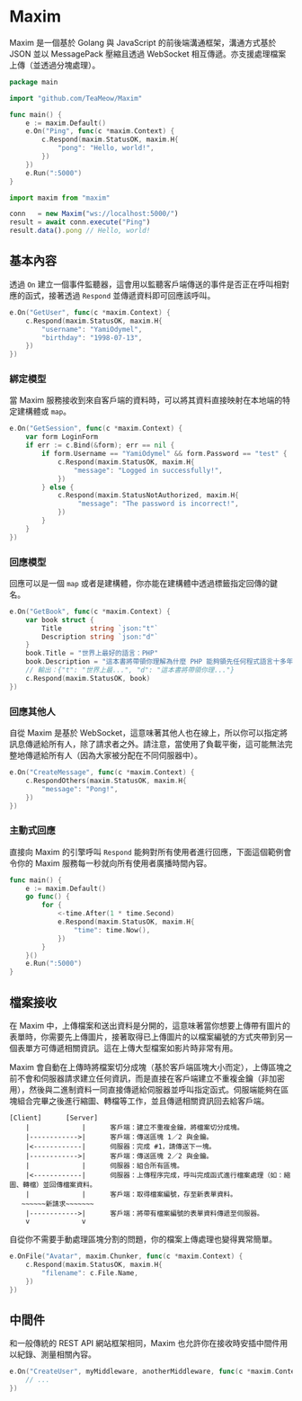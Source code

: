 # Maxim

Maxim 是一個基於 Golang 與 JavaScript 的前後端溝通框架，溝通方式基於 JSON 並以 MessagePack 壓縮且透過 WebSocket 相互傳遞。亦支援處理檔案上傳（並透過分塊處理）。

```go
package main

import "github.com/TeaMeow/Maxim"

func main() {
    e := maxim.Default()
    e.On("Ping", func(c *maxim.Context) {
        c.Respond(maxim.StatusOK, maxim.H{
            "pong": "Hello, world!",
        })
    })
    e.Run(":5000")
}
```

```js
import maxim from "maxim"

conn   = new Maxim("ws://localhost:5000/")
result = await conn.execute("Ping")
result.data().pong // Hello, world!
```

## 基本內容

透過 `On` 建立一個事件監聽器，這會用以監聽客戶端傳送的事件是否正在呼叫相對應的函式，接著透過 `Respond` 並傳遞資料即可回應該呼叫。

```go
e.On("GetUser", func(c *maxim.Context) {
    c.Respond(maxim.StatusOK, maxim.H{
        "username": "YamiOdymel",
        "birthday": "1998-07-13",
    })
})
```

### 綁定模型

當 Maxim 服務接收到來自客戶端的資料時，可以將其資料直接映射在本地端的特定建構體或 `map`。

```go
e.On("GetSession", func(c *maxim.Context) {
    var form LoginForm
    if err := c.Bind(&form); err == nil {
        if form.Username == "YamiOdymel" && form.Password == "test" {
            c.Respond(maxim.StatusOK, maxim.H{
                "message": "Logged in successfully!",
            })
        } else {
            c.Respond(maxim.StatusNotAuthorized, maxim.H{
                 "message": "The password is incorrect!",
            })
        }
    }
})
```

### 回應模型

回應可以是一個 `map` 或者是建構體，你亦能在建構體中透過標籤指定回傳的鍵名。

```go
e.On("GetBook", func(c *maxim.Context) {
    var book struct {
        Title       string `json:"t"`
        Description string `json:"d"`
    }
    book.Title = "世界上最好的語言：PHP"
    book.Description = "這本書將帶領你理解為什麼 PHP 能夠領先任何程式語言十多年。"
    // 輸出：{"t": "世界上最...", "d": "這本書將帶領你理..."}
    c.Respond(maxim.StatusOK, book)
})
```

### 回應其他人

自從 Maxim 是基於 WebSocket，這意味著其他人也在線上，所以你可以指定將訊息傳遞給所有人，除了請求者之外。請注意，當使用了負載平衡，這可能無法完整地傳遞給所有人（因為大家被分配在不同伺服器中）。

```go
e.On("CreateMessage", func(c *maxim.Context) {
    c.RespondOthers(maxim.StatusOK, maxim.H{
        "message": "Pong!",
    })
})
```

### 主動式回應

直接向 Maxim 的引擎呼叫 `Respond` 能夠對所有使用者進行回應，下面這個範例會令你的 Maxim 服務每一秒就向所有使用者廣播時間內容。

```go
func main() {
    e := maxim.Default()
    go func() {
        for {
            <-time.After(1 * time.Second)
            e.Respond(maxim.StatusOK, maxim.H{
                "time": time.Now(),
            })
        }
    }()
    e.Run(":5000")
}
```

## 檔案接收

在 Maxim 中，上傳檔案和送出資料是分開的，這意味著當你想要上傳帶有圖片的表單時，你需要先上傳圖片，接著取得已上傳圖片的以檔案編號的方式夾帶到另一個表單方可傳遞相關資訊。這在上傳大型檔案如影片時非常有用。

Maxim 會自動在上傳時將檔案切分成塊（基於客戶端區塊大小而定），上傳區塊之前不會和伺服器請求建立任何資訊，而是直接在客戶端建立不重複金鑰（非加密用），然後與二進制資料一同直接傳遞給伺服器並呼叫指定函式。伺服端能夠在區塊組合完畢之後進行縮圖、轉檔等工作，並且傳遞相關資訊回去給客戶端。

```
[Client]      [Server]
    |             |      客戶端：建立不重複金鑰，將檔案切分成塊。
    |------------>|      客戶端：傳送區塊 1／2 與金鑰。
    |<------------|      伺服器：完成 #1，請傳送下一塊。
    |------------>|      客戶端：傳送區塊 2／2 與金鑰。
    |             |      伺服器：組合所有區塊。
    |<------------|      伺服器：上傳程序完成，呼叫完成函式進行檔案處理（如：縮圖、轉檔）並回傳檔案資料。
    |             |      客戶端：取得檔案編號，存至新表單資料。
   ~~~~~~新請求~~~~~~~
    |------------>|      客戶端：將帶有檔案編號的表單資料傳遞至伺服器。
    v             v
```

自從你不需要手動處理區塊分割的問題，你的檔案上傳處理也變得異常簡單。

```go
e.OnFile("Avatar", maxim.Chunker, func(c *maxim.Context) {
    c.Respond(maxim.StatusOK, maxim.H{
        "filename": c.File.Name,
    })
})
```

## 中間件

和一般傳統的 REST API 網站框架相同，Maxim 也允許你在接收時安插中間件用以紀錄、測量相關內容。

```go
e.On("CreateUser", myMiddleware, anotherMiddleware, func(c *maxim.Context) {
    // ...
})
```

